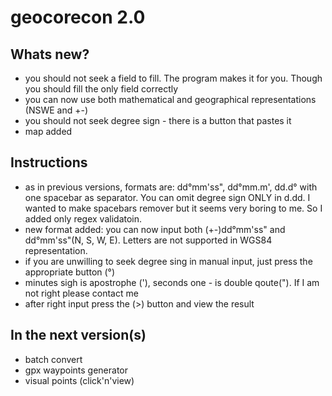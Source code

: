 # geocorecon 2.0

Whats new?
-------------
- you should not seek a field to fill. The program makes it for you. Though you should fill the only field correctly
- you can now use both mathematical and geographical representations (NSWE and +-)
- you should not seek degree sign - there is a button that pastes it
- map added

Instructions
----------------
- as in previous versions, formats are: dd°mm'ss", dd°mm.m', dd.d° with one spacebar as separator. You can omit degree sign ONLY in d.dd. I wanted to make spacebars remover but it seems very boring to me. So I added only regex validatoin.
- new format added: you can now input both (+-)dd°mm'ss" and dd°mm'ss"(N, S, W, E). Letters are not supported in WGS84 representation.
- if you are unwilling to seek degree sing in manual input, just press the appropriate button (°)
- minutes sigh is apostrophe ('), seconds one - is double qoute("). If I am not right please contact me
- after right input press the (>) button and view the result

In the next version(s)
----------------
- batch convert
- gpx waypoints generator
- visual points (click'n'view)
